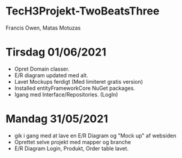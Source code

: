 # TecH3Projekt-TwoBeatsThree
Francis Owen, Matas Motuzas

# Tirsdag 01/06/2021
* Opret Domain classer.
* E/R diagram updated med alt.
* Lavet Mockups ferdigt (Med limiteret gratis version)
* Installed entityFrameworkCore NuGet packages.
* Igang med Interface/Repositories. (LogIn)


# Mandag 31/05/2021
* gik i gang med at lave en E/R Diagram og "Mock up" af websiden
* Oprettet selve projekt med mapper og branche
* E/R Diagram Login, Produkt, Order table lavet.
